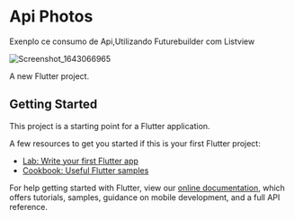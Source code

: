# Api Photos
Exenplo ce consumo de Api,Utilizando Futurebuilder com Listview

![Screenshot_1643066965](https://user-images.githubusercontent.com/98062365/150882384-4e029212-32b0-48dd-a054-07dbd068c126.png)

A new Flutter project.

## Getting Started

This project is a starting point for a Flutter application.

A few resources to get you started if this is your first Flutter project:

- [Lab: Write your first Flutter app](https://flutter.dev/docs/get-started/codelab)
- [Cookbook: Useful Flutter samples](https://flutter.dev/docs/cookbook)

For help getting started with Flutter, view our
[online documentation](https://flutter.dev/docs), which offers tutorials,
samples, guidance on mobile development, and a full API reference.
